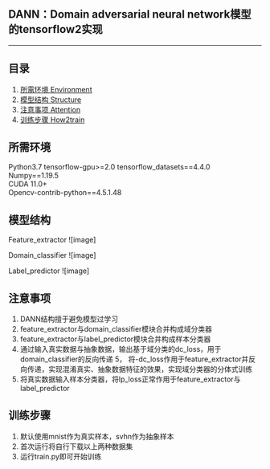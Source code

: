 ﻿## DANN：Domain adversarial neural network模型的tensorflow2实现
---

## 目录
1. [所需环境 Environment](#所需环境)
2. [模型结构 Structure](#模型结构)
3. [注意事项 Attention](#注意事项) 
4. [训练步骤 How2train](#训练步骤) 

## 所需环境
Python3.7
tensorflow-gpu>=2.0	
tensorflow_datasets==4.4.0	
Numpy==1.19.5	
CUDA 11.0+	
Opencv-contrib-python==4.5.1.48	

## 模型结构
Feature_extractor
![image]

Domain_classifier
![image]

Label_predictor
![image]

## 注意事项
1. DANN结构擅于避免模型过学习 
2. feature_extractor与domain_classifier模块合并构成域分类器
3. feature_extractor与label_predictor模块合并构成样本分类器
4. 通过输入真实数据与抽象数据，输出基于域分类的dc_loss，用于domain_classifier的反向传递
5， 将-dc_loss作用于feature_extractor并反向传递，实现混淆真实、抽象数据特征的效果，实现域分类器的分体式训练
6.	将真实数据输入样本分类器，将lp_loss正常作用于feature_extractor与label_predictor

## 训练步骤
1. 默认使用mnist作为真实样本，svhn作为抽象样本
2. 首次运行将自行下载以上两种数据集
3. 运行train.py即可开始训练

